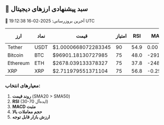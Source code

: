 ## 🚀 سبد پیشنهادی ارزهای دیجیتال
📅 آخرین بروزرسانی: 2025-02-16 19:12:38 UTC

| ارز | نماد | قیمت | امتیاز | RSI | MACD | درصد تخصیص |
|-----|------|-------|--------|-----|------|------------|
| Tether | USDT | $1.0000668072283345 | 90 | 54.9 | 0.00 | 28.57% |
| Bitcoin | BTC | $96901.18130727985 | 75 | 48.0 | -2915.24 | 23.81% |
| Ethereum | ETH | $2678.039133378327 | 75 | 37.8 | -248.19 | 23.81% |
| XRP | XRP | $2.711979551371104 | 75 | 56.8 | -0.25 | 23.81% |

### معیارهای انتخاب:
1. **روند قیمت** (SMA20 > SMA50)
2. **RSI** (30-70 ایده‌آل)
3. **MACD مثبت**
4. **حجم معاملات بالا**
5. **ارزش بازار قابل توجه**